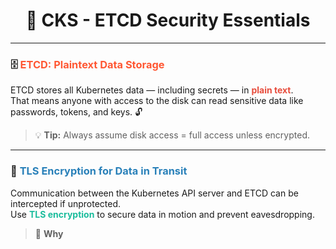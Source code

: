<h1 align="center">🚀 CKS - ETCD Security Essentials</h1>

---

### 🗄️ <span style="color:#FF5733;">ETCD: Plaintext Data Storage</span>

ETCD stores all Kubernetes data — including secrets — in <span style="color:#E74C3C;"><strong>plain text</strong></span>.  
That means anyone with access to the disk can read sensitive data like passwords, tokens, and keys. 🔓  
> 💡 **Tip:** Always assume disk access = full access unless encrypted.

---

### 🔐 <span style="color:#2980B9;">TLS Encryption for Data in Transit</span>

Communication between the Kubernetes API server and ETCD can be intercepted if unprotected.  
Use <span style="color:#1ABC9C;"><strong>TLS encryption</strong></span> to secure data in motion and prevent eavesdropping.  
> 📌 **Why**



